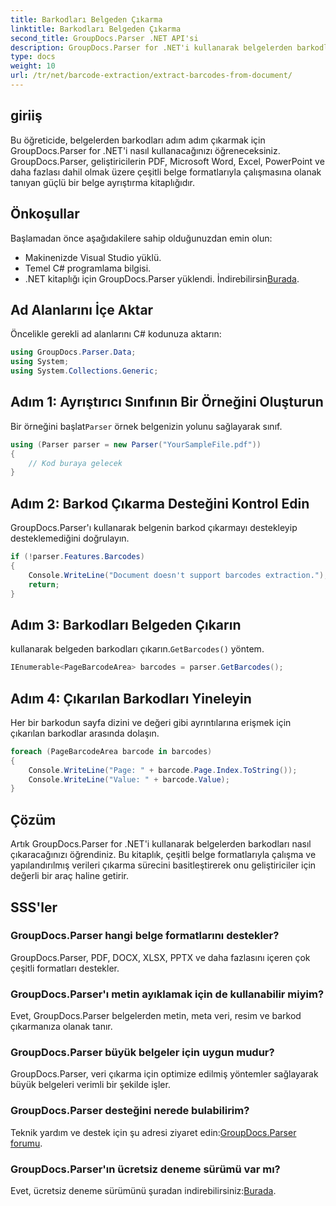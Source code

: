 ```yaml
---
title: Barkodları Belgeden Çıkarma
linktitle: Barkodları Belgeden Çıkarma
second_title: GroupDocs.Parser .NET API'si
description: GroupDocs.Parser for .NET'i kullanarak belgelerden barkodları nasıl çıkaracağınızı öğrenin. Belge işleme yeteneklerinizi zahmetsizce geliştirin.
type: docs
weight: 10
url: /tr/net/barcode-extraction/extract-barcodes-from-document/
---
```

## giriiş
Bu öğreticide, belgelerden barkodları adım adım çıkarmak için GroupDocs.Parser for .NET'i nasıl kullanacağınızı öğreneceksiniz. GroupDocs.Parser, geliştiricilerin PDF, Microsoft Word, Excel, PowerPoint ve daha fazlası dahil olmak üzere çeşitli belge formatlarıyla çalışmasına olanak tanıyan güçlü bir belge ayrıştırma kitaplığıdır.
## Önkoşullar
Başlamadan önce aşağıdakilere sahip olduğunuzdan emin olun:
- Makinenizde Visual Studio yüklü.
- Temel C# programlama bilgisi.
-  .NET kitaplığı için GroupDocs.Parser yüklendi. İndirebilirsin[Burada](https://releases.groupdocs.com/parser/net/).

## Ad Alanlarını İçe Aktar
Öncelikle gerekli ad alanlarını C# kodunuza aktarın:
```csharp
using GroupDocs.Parser.Data;
using System;
using System.Collections.Generic;
```
## Adım 1: Ayrıştırıcı Sınıfının Bir Örneğini Oluşturun
 Bir örneğini başlat`Parser` örnek belgenizin yolunu sağlayarak sınıf.
```csharp
using (Parser parser = new Parser("YourSampleFile.pdf"))
{
    // Kod buraya gelecek
}
```
## Adım 2: Barkod Çıkarma Desteğini Kontrol Edin
GroupDocs.Parser'ı kullanarak belgenin barkod çıkarmayı destekleyip desteklemediğini doğrulayın.
```csharp
if (!parser.Features.Barcodes)
{
    Console.WriteLine("Document doesn't support barcodes extraction.");
    return;
}
```
## Adım 3: Barkodları Belgeden Çıkarın
 kullanarak belgeden barkodları çıkarın.`GetBarcodes()` yöntem.
```csharp
IEnumerable<PageBarcodeArea> barcodes = parser.GetBarcodes();
```
## Adım 4: Çıkarılan Barkodları Yineleyin
Her bir barkodun sayfa dizini ve değeri gibi ayrıntılarına erişmek için çıkarılan barkodlar arasında dolaşın.
```csharp
foreach (PageBarcodeArea barcode in barcodes)
{
    Console.WriteLine("Page: " + barcode.Page.Index.ToString());
    Console.WriteLine("Value: " + barcode.Value);
}
```

## Çözüm
Artık GroupDocs.Parser for .NET'i kullanarak belgelerden barkodları nasıl çıkaracağınızı öğrendiniz. Bu kitaplık, çeşitli belge formatlarıyla çalışma ve yapılandırılmış verileri çıkarma sürecini basitleştirerek onu geliştiriciler için değerli bir araç haline getirir.

## SSS'ler
### GroupDocs.Parser hangi belge formatlarını destekler?
GroupDocs.Parser, PDF, DOCX, XLSX, PPTX ve daha fazlasını içeren çok çeşitli formatları destekler.
### GroupDocs.Parser'ı metin ayıklamak için de kullanabilir miyim?
Evet, GroupDocs.Parser belgelerden metin, meta veri, resim ve barkod çıkarmanıza olanak tanır.
### GroupDocs.Parser büyük belgeler için uygun mudur?
GroupDocs.Parser, veri çıkarma için optimize edilmiş yöntemler sağlayarak büyük belgeleri verimli bir şekilde işler.
### GroupDocs.Parser desteğini nerede bulabilirim?
 Teknik yardım ve destek için şu adresi ziyaret edin:[GroupDocs.Parser forumu](https://forum.groupdocs.com/c/parser/17).
### GroupDocs.Parser'ın ücretsiz deneme sürümü var mı?
 Evet, ücretsiz deneme sürümünü şuradan indirebilirsiniz:[Burada](https://releases.groupdocs.com/).